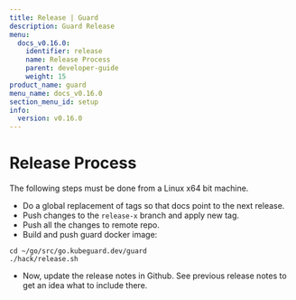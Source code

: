 ```yaml
---
title: Release | Guard
description: Guard Release
menu:
  docs_v0.16.0:
    identifier: release
    name: Release Process
    parent: developer-guide
    weight: 15
product_name: guard
menu_name: docs_v0.16.0
section_menu_id: setup
info:
  version: v0.16.0
---
```


# Release Process

The following steps must be done from a Linux x64 bit machine.

- Do a global replacement of tags so that docs point to the next release.
- Push changes to the `release-x` branch and apply new tag.
- Push all the changes to remote repo.
- Build and push guard docker image:

```console
cd ~/go/src/go.kubeguard.dev/guard
./hack/release.sh
```

- Now, update the release notes in Github. See previous release notes to get an idea what to include there.
